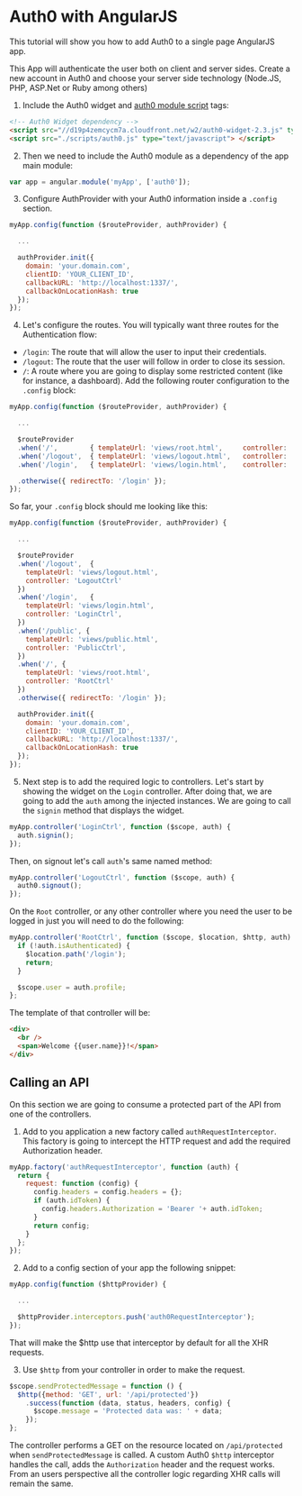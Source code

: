 # Auth0 with AngularJS

This tutorial will show you how to add Auth0 to a single page AngularJS app.

This App will authenticate the user both on client and server sides. Create a new account in Auth0 and choose your server side technology (Node.JS, PHP, ASP.Net or Ruby among others)

1. Include the Auth0 widget and [auth0 module script](/blob/master/app/scripts/auth0.js) tags:
```html
<!-- Auth0 Widget dependency -->
<script src="//d19p4zemcycm7a.cloudfront.net/w2/auth0-widget-2.3.js" type="text/javascript"> </script>
<script src="./scripts/auth0.js" type="text/javascript"> </script>
```

2. Then we need to include the Auth0 module as a dependency of the app main module:
```js
var app = angular.module('myApp', ['auth0']);
```
3. Configure AuthProvider with your Auth0 information inside a `.config` section.
```js
myApp.config(function ($routeProvider, authProvider) {

  ...

  authProvider.init({
    domain: 'your.domain.com',
    clientID: 'YOUR_CLIENT_ID',
    callbackURL: 'http://localhost:1337/',
    callbackOnLocationHash: true
  });
});
```

4. Let's configure the routes. You will typically want three routes for the Authentication flow:
 * `/login`:  The route that will allow the user to input their credentials.
 * `/logout`: The route that the user will follow in order to close its session.
 * `/`:   A route where you are going to display some restricted content (like for instance, a dashboard).
Add the following router configuration to the `.config` block:
```js
myApp.config(function ($routeProvider, authProvider) {

  ...

  $routeProvider
  .when('/',        { templateUrl: 'views/root.html',     controller: 'RootCtrl'    })
  .when('/logout',  { templateUrl: 'views/logout.html',   controller: 'LogoutCtrl'  })
  .when('/login',   { templateUrl: 'views/login.html',    controller: 'LoginCtrl'   })

  .otherwise({ redirectTo: '/login' });
});
```
So far, your `.config` block should me looking like this:
```js
myApp.config(function ($routeProvider, authProvider) {

  ...

  $routeProvider
  .when('/logout',  {
    templateUrl: 'views/logout.html',
    controller: 'LogoutCtrl'
  })
  .when('/login',   {
    templateUrl: 'views/login.html',
    controller: 'LoginCtrl',
  })
  .when('/public', {
    templateUrl: 'views/public.html',
    controller: 'PublicCtrl',
  })
  .when('/', {
    templateUrl: 'views/root.html',
    controller: 'RootCtrl'
  })
  .otherwise({ redirectTo: '/login' });

  authProvider.init({
    domain: 'your.domain.com',
    clientID: 'YOUR_CLIENT_ID',
    callbackURL: 'http://localhost:1337/',
    callbackOnLocationHash: true
  });
});
```

5. Next step is to add the required logic to controllers. Let's start by showing the widget on the `Login` controller.
After doing that, we are going to add the `auth` among the injected instances. We are going to call the `signin` method that displays the widget.
```js
myApp.controller('LoginCtrl', function ($scope, auth) {
  auth.signin();
});
```
Then, on signout let's call `auth`'s same named method:
```js
myApp.controller('LogoutCtrl', function ($scope, auth) {
  auth0.signout();
});
```
On the `Root` controller, or any other controller where you need the user to be logged in just you will need to do the following:

```js
myApp.controller('RootCtrl', function ($scope, $location, $http, auth) {
  if (!auth.isAuthenticated) {
    $location.path('/login');
    return;
  }

  $scope.user = auth.profile;
};
```
The template of that controller will be:
```html
<div>
  <br />
  <span>Welcome {{user.name}}!</span>
</div>
```

## Calling an API
On this section we are going to consume a protected part of the API from one of the controllers.
1. Add to you application a new factory called `authRequestInterceptor`. This factory is going to intercept the HTTP request and add the required Authorization header.
```js
myApp.factory('authRequestInterceptor', function (auth) {
  return {
    request: function (config) {
      config.headers = config.headers = {};
      if (auth.idToken) {
        config.headers.Authorization = 'Bearer '+ auth.idToken;
      }
      return config;
    }
  };
});
```

2. Add to a config section of your app the following snippet:
```js
myApp.config(function ($httpProvider) {

  ...

  $httpProvider.interceptors.push('auth0RequestInterceptor');
});
```
That will make the $http use that interceptor by default for all the XHR requests.

3. Use `$http` from your controller in order to make the request.
```js
$scope.sendProtectedMessage = function () {
  $http({method: 'GET', url: '/api/protected'})
    .success(function (data, status, headers, config) {
      $scope.message = 'Protected data was: ' + data;
    });
};
```
The controller performs a GET on the resource located on `/api/protected` when `sendProtectedMessage` is called. A custom Auth0 `$http` interceptor handles the call, adds the `Authorization` header and the request works. From an users perspective all the controller logic regarding XHR calls will remain the same.
